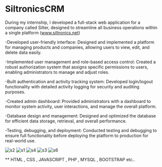 # SiltronicsCRM

During my internship, I developed a full-stack web application for a company called Silter, designed to
streamline all business operations within a single platform (www.siltronics.net)

-Developed user-friendly interface: Designed and implemented a platform for managing products and
companies, allowing users to view, edit, and delete data easily.

-Implemented user management and role-based access control: Created a robust authorization system that
assigns specific permissions to users, enabling administrators to manage and adjust roles.

-Built authentication and activity tracking system: Developed login/logout functionality with detailed activity
logging for security and auditing purposes.

-Created admin dashboard: Provided administrators with a dashboard to monitor system activity, user
interactions, and manage the overall platform.

-Database design and management: Designed and optimized the database for efficient data storage,
retrieval, and overall performance.

-Testing, debugging, and deployment: Conducted testing and debugging to ensure full functionality before
deploying the platform to production for real-world use.

![s2](https://github.com/user-attachments/assets/8a20d6ff-fee6-4436-945e-9cbe07d3bac5)
![s1](https://github.com/user-attachments/assets/1cc443c4-a0dc-4c70-a6d9-dffe01a9a6f6)
![s4](https://github.com/user-attachments/assets/bd5956d2-a757-4877-8fd7-e320998d7512)
![s3](https://github.com/user-attachments/assets/5352946d-36c9-43f6-9d1c-44b4c33bf6c1)
![s6](https://github.com/user-attachments/assets/cfae5d00-b164-4e1b-a51c-a25201562bbd)

** HTML , CSS , JAVASCRIPT , PHP , MYSQL , BOOTSTRAP etc..

